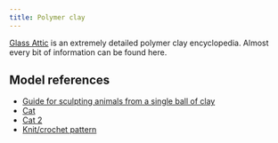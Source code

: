 ```yaml
---
title: Polymer clay
---
```


[Glass Attic](https://www.glassattic.com/) is an extremely detailed polymer clay encyclopedia. Almost every bit of information can be found here.

## Model references

- [Guide for sculpting animals from a single ball of clay](https://www.reddit.com/r/polymerclay/comments/lqtiy0/i_made_some_little_green_polymer_puppies/gojllsw/?context=3)
- [Cat](https://www.reddit.com/r/polymerclay/comments/qe3pv5/small_gifts_for_my_catloving_friends/)
- [Cat 2](https://www.youtube.com/watch?v=qgBXDFfJSfU)
- [Knit/crochet pattern](https://www.youtube.com/watch?v=x_tROGXipzU)
